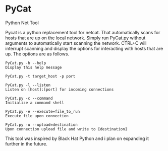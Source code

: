 # PyCat
Python Net Tool

Pycat is a python replacement tool for netcat. That automatically scans for hosts that are up on the local network. Simply run PyCat.py without arguments to automatically start scanning the network. CTRL+C will interrupt scanning and display the options for interacting with hosts that are up. The options are as follows.

```
PyCat.py -h --help
Display this help message

PyCat.py -t target_host -p port

PyCat.py -l --listen
Listen on [host]:[port] for incoming connections

PyCat.py -c --command
Initialize a command shell

PyCat.py -e --execute=file_to_run
Execute file upon connection

PyCat.py -u --upload=destination
Upon connection upload file and write to [destination]
```

This tool was inspired by Black Hat Python and i plan on expanding it further in the future.
